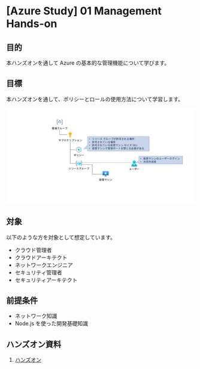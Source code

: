 # [Azure Study] 01 Management Hands-on

## 目的

本ハンズオンを通して Azure の基本的な管理機能について学びます。

## 目標

本ハンズオンを通して、ポリシーとロールの使用方法について学習します。

![完成状態](/docs/images/00-completed.png)

## 対象

以下のような方を対象として想定しています。

* クラウド管理者​
* クラウドアーキテクト​
* ネットワークエンジニア​
* セキュリティ管理者​
* セキュリティアーキテクト

## 前提条件

* ネットワーク知識
* Node.js を使った開発基礎知識

## ハンズオン資料

<!-- 1. [環境準備](/docs/handson-prepare.md) -->
1. [ハンズオン](/docs/exercise00.md)


